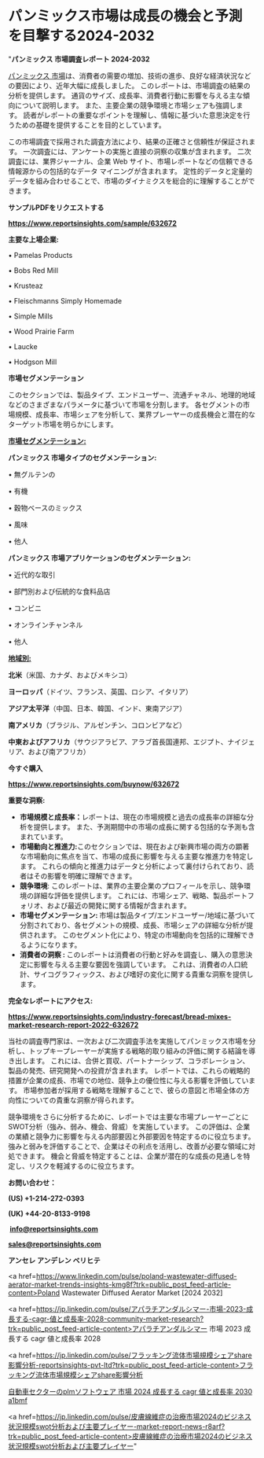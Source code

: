 # パンミックス市場は成長の機会と予測を目撃する2024-2032

"<strong>パンミックス 市場調査レポート 2024-2032</strong>

<a href=https://www.reportsinsights.com/sample/632672>パンミックス 市場</a>は、消費者の需要の増加、技術の進歩、良好な経済状況などの要因により、近年大幅に成長しました。 このレポートは、市場調査の結果の分析を提供します。 通貨のサイズ、成長率、消費者行動に影響を与える主な傾向について説明します。 また、主要企業の競争環境と市場シェアも強調します。 読者がレポートの重要なポイントを理解し、情報に基づいた意思決定を行うための基礎を提供することを目的としています。

この市場調査で採用された調査方法により、結果の正確さと信頼性が保証されます。 一次調査には、アンケートの実施と直接の洞察の収集が含まれます。 二次調査には、業界ジャーナル、企業 Web サイト、市場レポートなどの信頼できる情報源からの包括的なデータ マイニングが含まれます。 定性的データと定量的データを組み合わせることで、市場のダイナミクスを総合的に理解することができます。

<strong><b>サンプルPDFをリクエストする</b></strong>

<a href=https://www.reportsinsights.com/sample/632672><strong><u>https://www.reportsinsights.com/sample/632672</u></strong></a>

<strong>主要な上場企業:</strong>

• Pamelas Products

• Bobs Red Mill

• Krusteaz

• Fleischmanns Simply Homemade

• Simple Mills

• Wood Prairie Farm

• Laucke

• Hodgson Mill

<strong>市場セグメンテーション</strong>

このセクションでは、製品タイプ、エンドユーザー、流通チャネル、地理的地域などのさまざまなパラメータに基づいて市場を分割します。 各セグメントの市場規模、成長率、市場シェアを分析して、業界プレーヤーの成長機会と潜在的なターゲット市場を明らかにします。

<strong><u>市場セグメンテーション</u></strong><strong><u>:</u></strong>

<strong>パンミックス 市場タイプのセグメンテーション:</strong>

• 無グルテンの

• 有機

• 穀物ベースのミックス

• 風味

• 他人

<strong>パンミックス 市場アプリケーションのセグメンテーション:</strong>

• 近代的な取引

• 部門別および伝統的な食料品店

• コンビニ

• オンラインチャンネル

• 他人

<strong><u>地域別</u></strong><strong><u>:</u></strong>

<strong>北米</strong>（米国、カナダ、およびメキシコ）

<strong>ヨーロッパ</strong>（ドイツ、フランス、英国、ロシア、イタリア）

<strong>アジア太平洋</strong>（中国、日本、韓国、インド、東南アジア）

<strong>南アメリカ</strong>（ブラジル、アルゼンチン、コロンビアなど）

<strong>中東およびアフリカ</strong>（サウジアラビア、アラブ首長国連邦、エジプト、ナイジェリア、および南アフリカ）

<strong>今すぐ購入</strong>

<a href=https://www.reportsinsights.com/buynow/632672><strong><u>https://www.reportsinsights.com/buynow/632672</u></strong></a>

<strong>重要な洞察:</strong>
<ul>
  <li><strong>市場規模と成長率：</strong>レポートは、現在の市場規模と過去の成長率の詳細な分析を提供します。 また、予測期間中の市場の成長に関する包括的な予測も含まれています。</li>
  <li><strong>市場動向と推進力:</strong>このセクションでは、現在および新興市場の両方の顕著な市場動向に焦点を当て、市場の成長に影響を与える主要な推進力を特定します。 これらの傾向と推進力はデータと分析によって裏付けられており、読者はその影響を明確に理解できます。</li>
  <li><strong>競争環境</strong>: このレポートは、業界の主要企業のプロフィールを示し、競争環境の詳細な評価を提供します。 これには、市場シェア、戦略、製品ポートフォリオ、および最近の開発に関する情報が含まれます。</li>
  <li><strong>市場セグメンテーション: </strong>市場は製品タイプ/エンドユーザー/地域に基づいて分割されており、各セグメントの規模、成長、市場シェアの詳細な分析が提供されます。 このセグメント化により、特定の市場動向を包括的に理解できるようになります。</li>
  <li><strong>消費者の洞察 : </strong>このレポートは消費者の行動と好みを調査し、購入の意思決定に影響を与える主要な要因を強調しています。 これは、消費者の人口統計、サイコグラフィックス、および嗜好の変化に関する貴重な洞察を提供します。</li>
</ul>
<strong>完全なレポートにアクセス:</strong>

<a href=https://www.reportsinsights.com/industry-forecast/bread-mixes-market-research-report-2022-632672><strong><u><b>https://www.reportsinsights.com/industry-forecast/bread-mixes-market-research-report-2022-632672</b></u></strong></a>

当社の調査専門家は、一次および二次調査手法を実施してパンミックス市場を分析し、トップキープレーヤーが実施する戦略的取り組みの評価に関する結論を導き出します。 これには、合併と買収、パートナーシップ、コラボレーション、製品の発売、研究開発への投資が含まれます。 レポートでは、これらの戦略的措置が企業の成長、市場での地位、競争上の優位性に与える影響を評価しています。 市場参加者が採用する戦略を理解することで、彼らの意図と市場全体の方向性についての貴重な洞察が得られます。

競争環境をさらに分析するために、レポートでは主要な市場プレーヤーごとにSWOT分析（強み、弱み、機会、脅威）を実施しています。 この評価は、企業の業績と競争力に影響を与える内部要因と外部要因を特定するのに役立ちます。 強みと弱みを評価することで、企業はその利点を活用し、改善が必要な領域に対処できます。 機会と脅威を特定することは、企業が潜在的な成長の見通しを特定し、リスクを軽減するのに役立ちます。

<strong>お問い合わせ：</strong>

<strong>(US) +1-214-272-0393</strong>

<strong>(UK) +44-20-8133-9198</strong>

<strong> </strong><a href=info@reportsinsights.com><strong><u>info@reportsinsights.com</u></strong></a>

<a href=sales@reportsinsights.com><strong><u>sales@reportsinsights.com</u></strong></a>

<strong>アンセレ アンデレン ベリヒテ</strong>

<a href=https://www.linkedin.com/pulse/poland-wastewater-diffused-aerator-market-trends-insights-kmg8f?trk=public_post_feed-article-content>Poland Wastewater Diffused Aerator Market [2024 2032]</a>

<a href=https://jp.linkedin.com/pulse/アパラチアンダルシマー-市場-2023-成長する-cagr-値と成長率-2028-community-market-research?trk=public_post_feed-article-content>アパラチアンダルシマー 市場 2023 成長する cagr 値と成長率 2028</a>

<a href=https://jp.linkedin.com/pulse/フラッキング流体市場規模シェアshare影響分析-reportsinsights-pvt-ltd?trk=public_post_feed-article-content>フラッキング流体市場規模シェアshare影響分析</a>

<a href=https://www.linkedin.com/pulse/自動車セクターのplmソフトウェア-市場-2024-成長する-cagr-値と成長率-2030-a1bmf/>自動車セクターのplmソフトウェア 市場 2024 成長する cagr 値と成長率 2030 a1bmf</a>

<a href=https://jp.linkedin.com/pulse/皮膚線維症の治療市場2024のビジネス状況規模swot分析および主要プレイヤー-market-report-news-r8arf?trk=public_post_feed-article-content>皮膚線維症の治療市場2024のビジネス状況規模swot分析および主要プレイヤー</a>"

